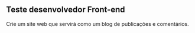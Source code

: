 ## Teste desenvolvedor Front-end

Crie um site web que servirá como um blog de publicações e comentários.
